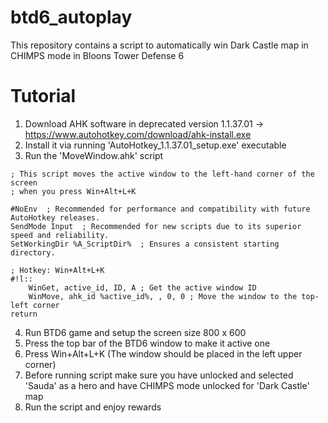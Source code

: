 # btd6_autoplay
This repository contains a script to automatically win Dark Castle map in CHIMPS mode in Bloons Tower Defense 6

# Tutorial
1. Download AHK software in deprecated version 1.1.37.01 -> https://www.autohotkey.com/download/ahk-install.exe
2. Install it via running 'AutoHotkey_1.1.37.01_setup.exe' executable
3. Run the 'MoveWindow.ahk' script

```ahk
; This script moves the active window to the left-hand corner of the screen
; when you press Win+Alt+L+K

#NoEnv  ; Recommended for performance and compatibility with future AutoHotkey releases.
SendMode Input  ; Recommended for new scripts due to its superior speed and reliability.
SetWorkingDir %A_ScriptDir%  ; Ensures a consistent starting directory.

; Hotkey: Win+Alt+L+K
#!l::
    WinGet, active_id, ID, A ; Get the active window ID
    WinMove, ahk_id %active_id%, , 0, 0 ; Move the window to the top-left corner
return
```

4. Run BTD6 game and setup the screen size 800 x 600
5. Press the top bar of the BTD6 window to make it active one
6. Press Win+Alt+L+K (The window should be placed in the left upper corner)
8. Before running script make sure you have unlocked and selected 'Sauda' as a hero and have CHIMPS mode unlocked for 'Dark Castle' map 
9. Run the script and enjoy rewards
